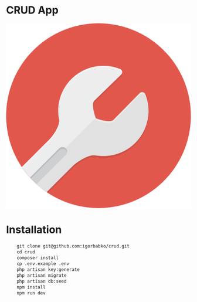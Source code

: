 # CRUD App
![CRUD](https://github.com/igorbabko/crud/blob/master/public/images/logo.png)

# Installation
```
    git clone git@github.com:igorbabko/crud.git
    cd crud
    composer install
    cp .env.example .env
    php artisan key:generate
    php artisan migrate
    php artisan db:seed
    npm install
    npm run dev
```
